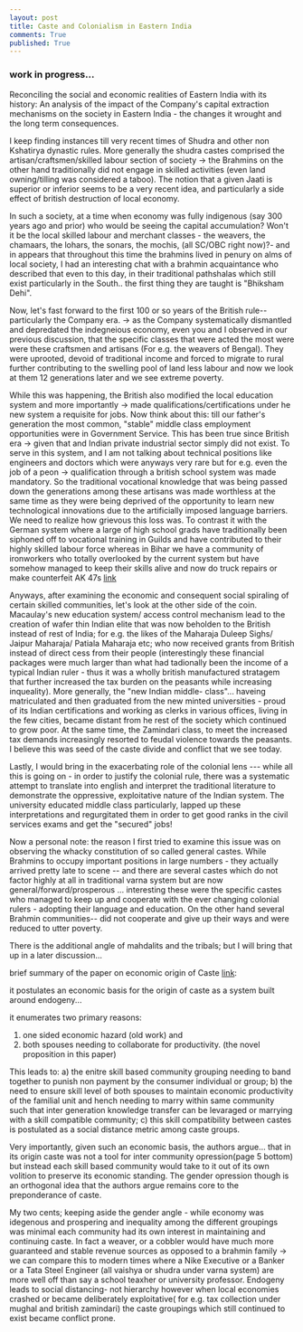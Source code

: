 ```yaml
---
layout: post
title: Caste and Colonialism in Eastern India 
comments: True
published: True
---
```

### work in progress...
Reconciling the social and economic realities of Eastern India with its history: An analysis of the impact of the Company's capital extraction mechanisms on the society in Eastern India - the changes it wrought and the long term consequences.

I keep finding instances till very recent times of Shudra and other non Kshatirya dynastic rules. More generally the shudra castes comprised the artisan/craftsmen/skilled labour section of society -> the Brahmins on the other hand traditionally did not engage in skilled activities (even land owning/tilling was considered a taboo). The notion that a given Jaati is superior or inferior seems to be a very recent idea, and particularly a side effect of british destruction of local economy.

In such a society, at a time when economy was fully indigenous (say 300 years ago and prior) who would be seeing the capital accumulation? Won't it be the local skilled labour and merchant classes - the weavers, the chamaars, the lohars, the sonars, the mochis, (all SC/OBC right now)?- and in appears that throughout this time the brahmins lived in penury on alms of local society, I had an interesting chat with a brahmin acquaintance who described that even to this day, in their traditional pathshalas which still exist particularly in the South.. the first thing they are taught is "Bhiksham Dehi".

Now, let's fast forward to the first 100 or so years of the British rule-- particularly the Company era. -> as the Company systematically dismantled and depredated the indegneious economy, even you and I observed in our previous discussion, that the specific classes that were acted the most were were these craftsmen and artisans (For e.g. the weavers of Bengal). They were uprooted, devoid of traditional income and forced to migrate to rural further contributing to the swelling pool of land less labour and now we look at them 12 generations later and we see extreme poverty.

While this was happening, the British also modified the local education system and more importantly -> made qualifications/certifications under he new system a requisite for jobs. Now think about this: till our father's generation the most common, "stable" middle class employment opportunities were in  Government Service. This has been true since British era -> given that and Indian private industrial sector simply did not exist. To serve in this system, and I am not talking about technical positions like engineers and doctors which were anyways very rare but for e.g. even the job of a peon -> qualification through a british school system was made mandatory. So the traditional vocational knowledge that was being passed down the generations among these artisans was made worthless at the same time as they were being deprived of the opportunity to learn new technological innovations due to the artificially imposed language barriers. We need to realize how grievous this loss was. To contrast it with the German system where a large of high school grads have traditionally been siphoned off to vocational training in Guilds and have contributed to their highly skilled labour force whereas in Bihar we have a community of ironworkers who totally overlooked by the current system but have somehow managed to keep their skills alive and now do truck repairs or make counterfeit AK 47s [link](https://www.news18.com/news/india/love-lust-for-ak-47-when-munger-turned-into-hub-of-illegal-arms-for-bread-and-butter-1878741.html)


Anyways, after examining the economic and consequent social spiraling of certain skilled communities, let's look at the other side of the coin. Macaulay's new education system/ access control mechanism lead to the creation of wafer thin Indian elite that was now beholden to the British instead of rest of India; for e.g. the likes of the Maharaja Duleep Sighs/ Jaipur Maharaja/ Patiala Maharaja etc; who now received grants from British instead of direct cess from their people (interestingly these financial packages were much larger than what had tadionally been the income of a typical Indian ruler - thus it was a wholly british manufactured stratagem that further increased the tax burden on the peasants while increasing inqueality). More generally, the "new Indian middle- class"... haveing matriculated and then graduated from the new minted universities - proud of its Indian certifications and working as clerks in various offices, living in the few cities, became distant from he rest of the society which continued to grow poor. At the same time, the Zamindari class, to meet the increased tax demands increasingly resorted to feudal violence towards the peasants. I believe this was seed of the caste divide and conflict that we see today. 

Lastly, I would bring in the exacerbating role of the colonial lens --- while all this is going on - in order to justify the colonial rule, there was a systematic attempt to translate into english and interpret the traditional literature to demonstrate the oppressive, exploitative nature of the Indian system. The university educated middle class particularly, lapped up these interpretations and regurgitated them in order to get good ranks in the civil services exams and get the "secured" jobs! 

Now a personal note: the reason I first tried to examine this issue was on observing the whacky constitution of so called general castes. While Brahmins to occupy important positions in large numbers - they actually arrived pretty late to scene  -- and there are several castes which do not factor highly at all in traditional varna system but are now general/forward/prosperous ... interesting these were the specific castes who managed to keep up and cooperate with the ever changing colonial rulers - adopting their language and education. On the other hand several Brahmin communities-- did not cooperate and give up their ways and were reduced to utter poverty.

There is the additional angle of mahdalits and the tribals; but I will bring that up in a later discussion...


brief summary of the paper on economic origin of Caste [link](https://www.sciencedirect.com/science/article/abs/pii/S0304387814001588):

it postulates an economic basis for the origin of caste as a system built around endogeny...

it enumerates two primary reasons:
1. one sided economic hazard (old work) and
2. both spouses needing to collaborate for productivity. (the novel proposition in this paper)

This leads to:
a) the enitre skill based community  grouping needing to band together to punish non payment by the consumer individual or group;
b) the need to ensure skill level of both spouses to maintain economic productivity of the familial unit and hench needing to marry within same community such that inter generation knowledge transfer can be levaraged or marrying with a skill compatible community;
c) this skill compatibility between castes is postulated as a social distance metric among caste groups.


Very importantly, given such an economic basis, the authors argue... that in its origin caste was not a tool for inter community opression(page 5 bottom) but instead each skill based community would take to it out of its own volition to preserve its economic standing. The gender opression though is an orthogonal idea that the authors argue remains core to the preponderance of caste.

My two cents; keeping aside the gender angle - while economy was idegenous and prospering and inequality among the different groupings was minimal each community had its own interest in maintaining and continuing caste.
In fact a weaver, or a cobbler would have much more guaranteed and stable revenue sources as opposed to a brahmin family -> we can compare this to modern times where a Nike Executive or a Banker or a Tata Steel Engineer (all vaishya or shudra under varna system) are more well off than say a school teaxher or university professor. Endogeny leads to social distancing- not hierarchy however when local economies crashed or became deliberately exploitative( for e.g. tax collection under mughal and british zamindari) the caste groupings which still continued to exist became conflict prone.